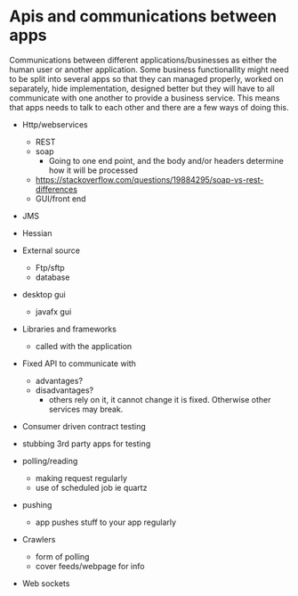 # Apis and communications between apps

Communications between different applications/businesses as either the human user or another application. Some business functionallity might need to be split into several apps so that they can managed properly, worked on separately, hide implementation, designed better but they will have to all communicate with one another to provide a business service. This means that apps needs to talk to each other and there are a few ways of doing this.

- Http/webservices
  - REST
  - soap
    - Going to one end point, and the body and/or headers determine how it will be processed
  - https://stackoverflow.com/questions/19884295/soap-vs-rest-differences
  - GUI/front end

- JMS
- Hessian

- External source
  - Ftp/sftp
  - database


- desktop gui
  - javafx gui

- Libraries and frameworks
  - called with the application



- Fixed API to communicate with
  - advantages?
  - disadvantages?
    - others rely on it, it cannot change it is fixed. Otherwise other services may break.

- Consumer driven contract testing
- stubbing 3rd party apps for testing

- polling/reading
  - making request regularly
  - use of scheduled job ie quartz
- pushing
  - app pushes stuff to your app regularly
- Crawlers
  - form of polling
  - cover feeds/webpage for info
- Web sockets
